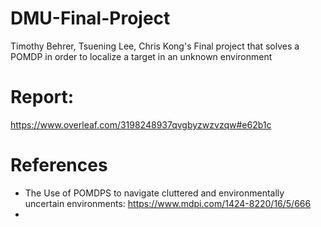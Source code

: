 # DMU-Final-Project
Timothy Behrer, Tsuening Lee, Chris Kong's Final project that solves a POMDP in order to localize a target in an unknown environment

# Report:
https://www.overleaf.com/3198248937qvgbyzwzvzqw#e62b1c

# References
- The Use of POMDPS to navigate cluttered and environmentally uncertain environments: https://www.mdpi.com/1424-8220/16/5/666
- 
